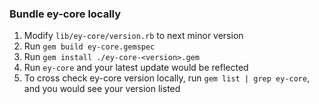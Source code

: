 ### Bundle ey-core locally
1. Modify `lib/ey-core/version.rb` to next minor version
2. Run `gem build ey-core.gemspec`
3. Run `gem install ./ey-core-<version>.gem`
4. Run `ey-core` and your latest update would be reflected
5. To cross check ey-core version locally, run `gem list | grep ey-core`, and you would see your version listed